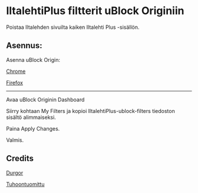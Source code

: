 # IltalehtiPlus filtterit uBlock Originiin
Poistaa Iltalehden sivuilta kaiken Iltalehti Plus -sisällön.

## Asennus:

Asenna uBlock Origin:

[Chrome](https://chrome.google.com/webstore/detail/ublock-origin/cjpalhdlnbpafiamejdnhcphjbkeiagm)

[Firefox](https://addons.mozilla.org/fi/firefox/addon/ublock-origin/)

---

Avaa uBlock Originin Dashboard

Siirry kohtaan My Filters ja kopioi IltalehtiPlus-ublock-filters tiedoston sisältö alimmaiseksi.

Paina Apply Changes.

Valmis.

## Credits

[Durgor](https://twitter.com/Durgor)

[Tuhoontuomittu](https://twitter.com/Tuhoontuomittu)
